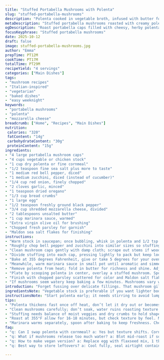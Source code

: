 ```yaml
---
title: "Stuffed Portabella Mushrooms with Polenta"
slug: "stuffed-portabella-mushrooms"
description: "Polenta cooked in vegetable broth, infused with butter for creaminess. Bell peppers, cucumber swapped for zucchini for freshness; combined with red onion, garlic, oregano, bread crumbs, egg binding, black pepper and salt. Mozzarella shredded throughout and on top, melts into golden bubbly pockets. Portabellas wiped clean, oiled for roasting. Stuffed, baked till juices glisten and edges brown. Marinara warmed to rich aroma, poured over for acidic punch. Parsley brightens; Maldon salt for crunch. Timing varies by mushroom size; feel for softness. Substitutions include cornmeal for polenta, goat cheese for mozzarella, and vegan egg replacer. Quick, forgiving, rustic in texture and smell."
metaDescription: "Stuffed portabella mushrooms roasted with creamy polenta, melty mozzarella, and fresh herbs. Rustic, easy prep with flexible ingredients and textural contrasts."
ogDescription: "Roast portabella caps filled with cheesy, herby polenta mix. Warm marinara, crisp edges, fresh parsley, and crunchy Maldon salt finish. Texture and timing matter."
focusKeyphrase: "Stuffed portabella mushrooms"
date: 2025-10-12
draft: false
image: stuffed-portabella-mushrooms.jpg
author: "Emma"
prepTime: PT12M
cookTime: PT17M
totalTime: PT29M
recipeYield: "4 servings"
categories: ["Main Dishes"]
tags:
- "mushroom recipes"
- "Italian-inspired"
- "vegetarian"
- "baked dishes"
- "easy weeknight"
keywords:
- "portabella mushrooms"
- "polenta"
- "mozzarella cheese"
breadcrumb: ["Home", "Recipes", "Main Dishes"]
nutrition: 
 calories: "320"
 fatContent: "14g"
 carbohydrateContent: "30g"
 proteinContent: "15g"
ingredients:
- "4 large portabella mushroom caps"
- "4 cups vegetable or chicken stock"
- "1 cup dry polenta or fine cornmeal"
- "1/2 teaspoon fine sea salt plus more to taste"
- "1 medium red bell pepper, diced"
- "1 medium zucchini, diced (instead of cucumber)"
- "1/4 cup red onion, finely chopped"
- "2 cloves garlic, minced"
- "1 teaspoon dried oregano"
- "1/3 cup bread crumbs"
- "1 large egg"
- "1/2 teaspoon freshly ground black pepper"
- "3/4 cup shredded mozzarella cheese, divided"
- "2 tablespoons unsalted butter"
- "1 cup marinara sauce, warmed"
- "Extra virgin olive oil for brushing"
- "Chopped fresh parsley for garnish"
- "Maldon sea salt flakes for finishing"
instructions:
- "Warm stock in saucepan; once bubbling, whisk in polenta and 1/2 tsp salt. Cover, reduce heat low; cook stirring every few minutes to avoid lumps. Polenta should thicken but remain creamy; add water in small bits if too stiff."
- "Roughly chop bell pepper and zucchini into similar sizes so stuffing cooks evenly. Toss with chopped onion, garlic, oregano, breadcrumbs, egg, pepper, salt, and 1/2 cup shredded mozzarella. Mix until combined but not overly wet."
- "Clean mushroom caps gently with damp cloth; scrape out stems if woody. Lay them gill side up on parchment-lined baking sheet. Brush surfaces with olive oil until glistening; this prevents drying and adds flavor."
- "Divide stuffing into each cap, pressing lightly to pack but keep loose texture. Don’t overfill - mushrooms shrink and release moisture as they roast."
- "Bake at 355 degrees Fahrenheit, give or take 5 degrees for your oven quirks, for 17 minutes or until mushrooms soften to tender but not mushy. Tops should be golden, edges crisping slightly, juices pooling around edges."
- "Meanwhile, warm marinara sauce in small pot until aromatic and simmering gently."
- "Remove polenta from heat; fold in butter for richness and shine. Adjust consistency with hot water if polenta feels too dry. Should spoon easily but hold shape; think soft yet sturdy pudding."
- "Plate by scooping polenta in center, overlay a stuffed mushroom. Spoon warmed marinara over mushroom and sprinkle remaining mozzarella on top, letting residual heat melt it slightly."
- "Finish with chopped parsley scattered for color and Maldon salt flakes for bursts of crunch and seasoning."
- "If mushrooms seem watery keep baking a few minutes. Mushrooms vary wildly by size and moisture; trust your eyes and touch more than the clock."
introduction: "Forget fussing over delicate fillings. That mushroom gill texture, when roasted just right, a little chewy, a little yielding, pairs beautifully with polenta’s comforting grit and buttery silk. Zucchini swaps crisp cucumber for better roasting texture without soggy aftermath. Toasty bread crumbs and an egg hold the stuffing together—essential or you’ll see a sloppy flop. Mozzarella melts in pockets and browns under heat, giving that satisfying chew and stretch. Warm marinara cuts through the earthiness, wakes up the palate. Parsley and flaky sea salt finish like a wink. Learn to trust feel here, not numbers; mushrooms are moody, interactions vary. That’s where practice shines. No exact precision. Just senses on alert."
ingredientsNote: "Vegetable stock is preferable if you want lighter body; chicken stock adds richness. Polenta can be replaced with fine cornmeal but expect texture to vary slightly—cornmeal flowers tend to be grainier. Swapped cucumber with zucchini because it holds shape better when baked and doesn’t release excess water, keeping the stuffing from becoming mushy. Mozzarella you can swap for goat cheese or fontina for tangier or creamier notes. If avoiding eggs, use a flaxseed egg (1 tbsp flax + 3 tbsp water, set 5 mins) for binding but expect subtler hold. Olive oil must be good quality; cheap oils burn and dull flavor. Bread crumbs should be fresh for crisp texture; stale crumbs soak moisture and kill crunch."
instructionsNote: "Start polenta early; it needs stirring to avoid lumps but not constant attention. Polenta thickens as it cools, so keep heat low and stir intermittently until creamy and yielding. Mushroom caps cleaned well—never rinse under water blindly, they soak up moisture. Brush oil well, especially on gill side to prevent sticking and drying. Stuffing mix can feel wet but resist adding more crumbs; the egg and cheese will firm up during baking. Bake time varies; mushrooms should wrinkle, gills darken but not dry like jerky. Check firmness by pressing center gently with fingertip—it should yield but bounce slightly. Polenta consistency is key; if dry, add reserved hot water bit by bit—it should spoon off smoothly like thick pudding. Apply marinara after baking to preserve vibrant tomato flavor; cheese sprinkled last melts from residual heat, creating gooey goodness without drying out."
tips:
- "Polenta thickens fast once off heat, don’t let it dry out or becomes crumbly. Stir frequently when cooking, low heat only. If too stiff, add hot water in spoonfuls, keeps creamy but firm. Butter folded last makes it silky yet stable."
- "Clean mushrooms carefully; don’t soak, water ruins roasting texture. Use damp cloth or paper towel, scrape stems out if tough or dry. Oil gill side heavily, helps prevent sticking and promotes crisp edges."
- "Stuffing needs balance of moist veggies and dry crumbs to hold shape without going soggy. Egg binding crucial. Too wet stuffing causes soggy mushrooms. Mozzarella should be divided. Keep part inside mix, part sprinkled on top to melt and brown."
- "Roast at 355°F allow for 16-18 minutes, but check texture by feel. Mushrooms soften but shouldn’t collapse. Gills darken slightly, edges turn crisp but not burnt. Juices bubble around edges signal near done. Adjust time per mushroom size."
- "Marinara warms separately, spoon after baking to keep freshness. Cheese on top melts from residual heat, adds gooey layer without drying out topping. Parsley chopped just before serving for bright notes. Maldon flakes for crunchy bursts; add last."
faq:
- "q: Can I swap polenta with cornmeal? a: Yes but texture shifts. Cornmeal grainier, less creamy. Use fine cornmeal, cook gently. Adjust water amounts carefully. Expect slightly grainier mouthfeel, not bad just different."
- "q: What if mushrooms release too much water? a: Blot mid-roast if soggy. Longer roast time helps moisture evaporate. Avoid washing mushrooms under water. Oil well to protect texture. Stuff tight but not packed, mushy stuffing worsens."
- "q: How to make vegan version? a: Replace egg with flaxseed mix, 1 tbsp flax to 3 tbsp water, sit 5 mins. Swap mozzarella with plant-based cheese or omit but lose melt/stretch. Use vegetable stock. Butter replaced with vegan margarine or olive oil."
- "q: Best way to store leftovers? a: Cool fully, seal airtight container. Fridge up to 3 days. Reheat gently in microwave with splash of water or oven at low heat to restore softness. Polenta thickens after chilling; add water if needed when reheating."

---
```

